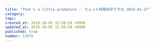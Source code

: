 ```yaml
---
title: "That's a little premature ／ ちょっと時期尚早ですね 2014-01-17"
category: 
tags: 
created_at: 2018-10-05 12:56:58 +0900
updated_at: 2018-10-05 12:56:58 +0900
published: true
number: 11076
---
```



